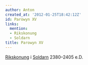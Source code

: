 ```yaml
---
author: Anton
created_at: '2012-01-25T18:42:12Z'
id: Parowyn XV
links:
  mention:
  - Rikskonung
  - Soldarn
title: Parowyn XV
---
```


[Rikskonung] i [Soldarn] 2380–2405 e.D.

  [Rikskonung]: Rikskonung
  [Soldarn]: Soldarn
